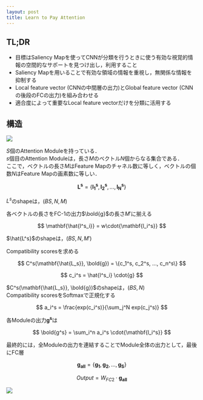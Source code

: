 ```yaml
---
layout: post
title: Learn to Pay Attention
---
```


## TL;DR
* 目標はSaliency Mapを使ってCNNが分類を行うときに使う有効な視覚的情報の空間的なサポートを見つけ出し，利用すること
* Saliency Mapを用いることで有効な領域の情報を重視し，無関係な情報を抑制する
* Local feature vector (CNNの中間層の出力)とGlobal feature vector (CNNの後段のFCの出力)を組み合わせる
* 適合度によって重要なLocal feature vectorだけを分類に活用する

## 構造
<img src="{{ site.baseurl }}/images/post/2018-05-06-Learn to Pay Attention/fig.png" />

$S$個のAttention Moduleを持っている．  
$s$個目のAttention Moduleは，長さ$M$のベクトル$N$個からなる集合である．  
ここで，ベクトルの長さ$M$はFeature Mapのチャネル数に等しく，ベクトルの個数$N$はFeature Mapの画素数に等しい．  

$$ \mathbf{L^s} = \{ \mathbf{l_1^s}, \mathbf{l_2^s}, ..., \mathbf{l_N^s} \} $$  

$L^s$のshapeは，$(BS, N, M)$  


各ベクトルの長さをFC-1の出力$\bold{g}$の長さ$M'$に揃える  

$$ \mathbf{\hat{l^s_i}} = w\cdot{\mathbf{l_i^s}} $$  

$\hat{L^s}$のshapeは，$(BS, N, M')$  

Compatibility scoresを求める  

$$ C^s(\mathbf{\hat{L_s}}, \bold{g}) = \{c_1^s, c_2^s, ..., c_n^s\} $$  

$$ c_i^s =  \hat{l^s_i} \cdot{g} $$  

$C^s(\mathbf{\hat{L_s}}, \bold{g})$のshapeは，$(BS, N)$  
Compatibility scoresをSoftmaxで正規化する  

$$ a_i^s =  \frac{exp(c_i^s)}{\sum_j^N exp(c_j^s)} $$  

各Moduleの出力$\mathbf{g^s}$は  

$$ \bold{g^s} = \sum_i^n a_i^s \cdot{\mathbf{l_i^s}} $$  

最終的には，全Moduleの出力を連結することでModule全体の出力として，最後にFC層  

$$ \mathbf{g_{all}} = \{ \mathbf{g_{1}}, \mathbf{g_{2}}, ..., \mathbf{g_{S}}\} $$  

$$ Output = W_{FC2} \cdot{\mathbf{g_{all}}} $$  
  
<img src="{{ site.baseurl }}/images/post/2018-05-06-Learn to Pay Attention/fig1.png" />

